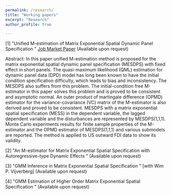 ```yaml
---
permalink: /research/
title: "Working papers"
excerpt: "Research"
author_profile: true

---
```


[1] "Unified M-estimation of Matrix Exponential Spatial Dynamic Panel Specification " [Job Market Paper](yeyang1.github.io/files/Job_market_paper.pdf) (Available upon request)

Abstract: In this paper unified M-estimation method is proposed for the matrix exponential spatial dynamic panel specification (MESDPS) with fixed effect in short panels. The quasi-maximum likelihood (QML) estimation for  dynamic panel data (DPD) model has long been known to have the initial condition specification difficulty, which leads to bias and inconsistency. The MESDPS also suffers from this problem. The initial-condition free M-estimator in this paper solves this problem and is proved to be consistent and asymptotic normal. An outer product of martingale difference (OPMD) estimator for the variance-covariance (VC) matrix of the M-estimator is also derived and proved to be consistent. MESDPS with a matrix exponential spatial specification (MESS) in the dependent variable, the lagged dependent variable and the disturbances are represented by MESDPS(1,1,1). Monte Carlo experiments results for finite sample properties of the M-estimator and the OPMD estimator of MESDPS(1,1,1) and various submodels are reported. The method is applied to US outward FDI data to show its validity.

[2] "An M-estimator for Matrix Exponential Spatial Specification with Autoregressive-type Dynamic Effects " (Available upon request)	

[3] "GMM Inference in Matrix Exponential Spatial Specification " [with Wim P. Vijverberg] (Available upon request)	

[4] "GMM Estimation of Higher Order Matrix Exponential Spatial Specification " (Available upon request)	
